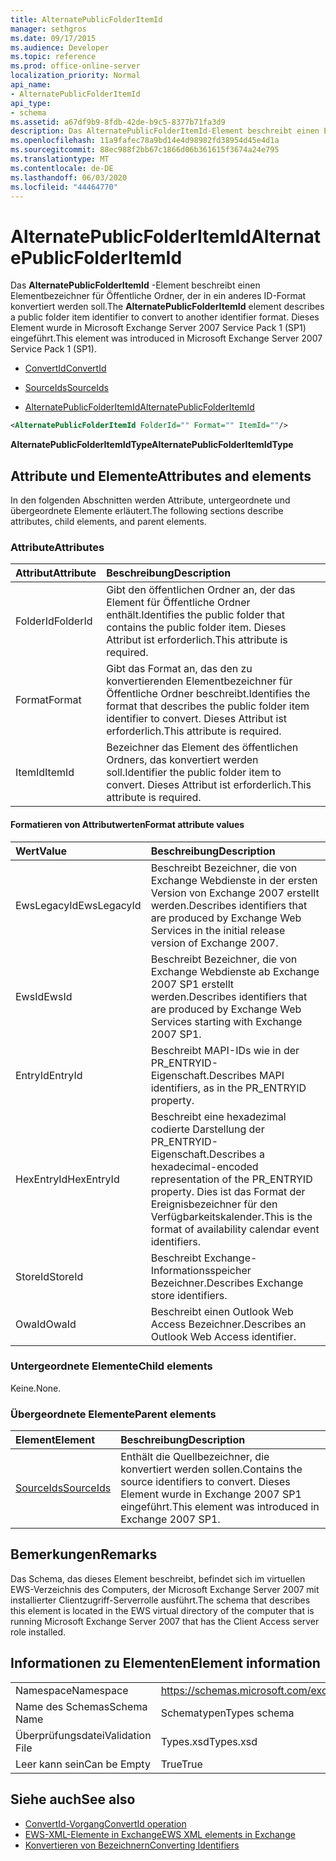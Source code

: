 ```yaml
---
title: AlternatePublicFolderItemId
manager: sethgros
ms.date: 09/17/2015
ms.audience: Developer
ms.topic: reference
ms.prod: office-online-server
localization_priority: Normal
api_name:
- AlternatePublicFolderItemId
api_type:
- schema
ms.assetid: a67df9b9-8fdb-42de-b9c5-8377b71fa3d9
description: Das AlternatePublicFolderItemId-Element beschreibt einen Elementbezeichner für Öffentliche Ordner, der in ein anderes ID-Format konvertiert werden soll. Dieses Element wurde in Microsoft Exchange Server 2007 Service Pack 1 (SP1) eingeführt.
ms.openlocfilehash: 11a9fafec78a9bd14e4d98982fd38954d45e4d1a
ms.sourcegitcommit: 88ec988f2bb67c1866d06b361615f3674a24e795
ms.translationtype: MT
ms.contentlocale: de-DE
ms.lasthandoff: 06/03/2020
ms.locfileid: "44464770"
---
```

# <a name="alternatepublicfolderitemid"></a><span data-ttu-id="60abf-104">AlternatePublicFolderItemId</span><span class="sxs-lookup"><span data-stu-id="60abf-104">AlternatePublicFolderItemId</span></span>

<span data-ttu-id="60abf-105">Das **AlternatePublicFolderItemId** -Element beschreibt einen Elementbezeichner für Öffentliche Ordner, der in ein anderes ID-Format konvertiert werden soll.</span><span class="sxs-lookup"><span data-stu-id="60abf-105">The **AlternatePublicFolderItemId** element describes a public folder item identifier to convert to another identifier format.</span></span> <span data-ttu-id="60abf-106">Dieses Element wurde in Microsoft Exchange Server 2007 Service Pack 1 (SP1) eingeführt.</span><span class="sxs-lookup"><span data-stu-id="60abf-106">This element was introduced in Microsoft Exchange Server 2007 Service Pack 1 (SP1).</span></span> 
  
- [<span data-ttu-id="60abf-107">ConvertId</span><span class="sxs-lookup"><span data-stu-id="60abf-107">ConvertId</span></span>](convertid.md)
  
- [<span data-ttu-id="60abf-108">SourceIds</span><span class="sxs-lookup"><span data-stu-id="60abf-108">SourceIds</span></span>](sourceids.md)
  
- [<span data-ttu-id="60abf-109">AlternatePublicFolderItemId</span><span class="sxs-lookup"><span data-stu-id="60abf-109">AlternatePublicFolderItemId</span></span>](alternatepublicfolderitemid.md)
  
```xml
<AlternatePublicFolderItemId FolderId="" Format="" ItemId=""/>
```

 <span data-ttu-id="60abf-110">**AlternatePublicFolderItemIdType**</span><span class="sxs-lookup"><span data-stu-id="60abf-110">**AlternatePublicFolderItemIdType**</span></span>
## <a name="attributes-and-elements"></a><span data-ttu-id="60abf-111">Attribute und Elemente</span><span class="sxs-lookup"><span data-stu-id="60abf-111">Attributes and elements</span></span>

<span data-ttu-id="60abf-112">In den folgenden Abschnitten werden Attribute, untergeordnete und übergeordnete Elemente erläutert.</span><span class="sxs-lookup"><span data-stu-id="60abf-112">The following sections describe attributes, child elements, and parent elements.</span></span>
  
### <a name="attributes"></a><span data-ttu-id="60abf-113">Attribute</span><span class="sxs-lookup"><span data-stu-id="60abf-113">Attributes</span></span>

|<span data-ttu-id="60abf-114">**Attribut**</span><span class="sxs-lookup"><span data-stu-id="60abf-114">**Attribute**</span></span>|<span data-ttu-id="60abf-115">**Beschreibung**</span><span class="sxs-lookup"><span data-stu-id="60abf-115">**Description**</span></span>|
|:-----|:-----|
|<span data-ttu-id="60abf-116">FolderId</span><span class="sxs-lookup"><span data-stu-id="60abf-116">FolderId</span></span>  <br/> |<span data-ttu-id="60abf-117">Gibt den öffentlichen Ordner an, der das Element für Öffentliche Ordner enthält.</span><span class="sxs-lookup"><span data-stu-id="60abf-117">Identifies the public folder that contains the public folder item.</span></span> <span data-ttu-id="60abf-118">Dieses Attribut ist erforderlich.</span><span class="sxs-lookup"><span data-stu-id="60abf-118">This attribute is required.</span></span>  <br/> |
|<span data-ttu-id="60abf-119">Format</span><span class="sxs-lookup"><span data-stu-id="60abf-119">Format</span></span>  <br/> |<span data-ttu-id="60abf-120">Gibt das Format an, das den zu konvertierenden Elementbezeichner für Öffentliche Ordner beschreibt.</span><span class="sxs-lookup"><span data-stu-id="60abf-120">Identifies the format that describes the public folder item identifier to convert.</span></span> <span data-ttu-id="60abf-121">Dieses Attribut ist erforderlich.</span><span class="sxs-lookup"><span data-stu-id="60abf-121">This attribute is required.</span></span>  <br/> |
|<span data-ttu-id="60abf-122">ItemId</span><span class="sxs-lookup"><span data-stu-id="60abf-122">ItemId</span></span>  <br/> |<span data-ttu-id="60abf-123">Bezeichner das Element des öffentlichen Ordners, das konvertiert werden soll.</span><span class="sxs-lookup"><span data-stu-id="60abf-123">Identifier the public folder item to convert.</span></span> <span data-ttu-id="60abf-124">Dieses Attribut ist erforderlich.</span><span class="sxs-lookup"><span data-stu-id="60abf-124">This attribute is required.</span></span>  <br/> |
   
#### <a name="format-attribute-values"></a><span data-ttu-id="60abf-125">Formatieren von Attributwerten</span><span class="sxs-lookup"><span data-stu-id="60abf-125">Format attribute values</span></span>

|<span data-ttu-id="60abf-126">**Wert**</span><span class="sxs-lookup"><span data-stu-id="60abf-126">**Value**</span></span>|<span data-ttu-id="60abf-127">**Beschreibung**</span><span class="sxs-lookup"><span data-stu-id="60abf-127">**Description**</span></span>|
|:-----|:-----|
|<span data-ttu-id="60abf-128">EwsLegacyId</span><span class="sxs-lookup"><span data-stu-id="60abf-128">EwsLegacyId</span></span>  <br/> |<span data-ttu-id="60abf-129">Beschreibt Bezeichner, die von Exchange Webdienste in der ersten Version von Exchange 2007 erstellt werden.</span><span class="sxs-lookup"><span data-stu-id="60abf-129">Describes identifiers that are produced by Exchange Web Services in the initial release version of Exchange 2007.</span></span>  <br/> |
|<span data-ttu-id="60abf-130">EwsId</span><span class="sxs-lookup"><span data-stu-id="60abf-130">EwsId</span></span>  <br/> |<span data-ttu-id="60abf-131">Beschreibt Bezeichner, die von Exchange Webdienste ab Exchange 2007 SP1 erstellt werden.</span><span class="sxs-lookup"><span data-stu-id="60abf-131">Describes identifiers that are produced by Exchange Web Services starting with Exchange 2007 SP1.</span></span>  <br/> |
|<span data-ttu-id="60abf-132">EntryId</span><span class="sxs-lookup"><span data-stu-id="60abf-132">EntryId</span></span>  <br/> |<span data-ttu-id="60abf-133">Beschreibt MAPI-IDs wie in der PR_ENTRYID-Eigenschaft.</span><span class="sxs-lookup"><span data-stu-id="60abf-133">Describes MAPI identifiers, as in the PR_ENTRYID property.</span></span>  <br/> |
|<span data-ttu-id="60abf-134">HexEntryId</span><span class="sxs-lookup"><span data-stu-id="60abf-134">HexEntryId</span></span>  <br/> |<span data-ttu-id="60abf-135">Beschreibt eine hexadezimal codierte Darstellung der PR_ENTRYID-Eigenschaft.</span><span class="sxs-lookup"><span data-stu-id="60abf-135">Describes a hexadecimal-encoded representation of the PR_ENTRYID property.</span></span> <span data-ttu-id="60abf-136">Dies ist das Format der Ereignisbezeichner für den Verfügbarkeitskalender.</span><span class="sxs-lookup"><span data-stu-id="60abf-136">This is the format of availability calendar event identifiers.</span></span>  <br/> |
|<span data-ttu-id="60abf-137">StoreId</span><span class="sxs-lookup"><span data-stu-id="60abf-137">StoreId</span></span>  <br/> |<span data-ttu-id="60abf-138">Beschreibt Exchange-Informationsspeicher Bezeichner.</span><span class="sxs-lookup"><span data-stu-id="60abf-138">Describes Exchange store identifiers.</span></span>  <br/> |
|<span data-ttu-id="60abf-139">OwaId</span><span class="sxs-lookup"><span data-stu-id="60abf-139">OwaId</span></span>  <br/> |<span data-ttu-id="60abf-140">Beschreibt einen Outlook Web Access Bezeichner.</span><span class="sxs-lookup"><span data-stu-id="60abf-140">Describes an Outlook Web Access identifier.</span></span>  <br/> |
   
### <a name="child-elements"></a><span data-ttu-id="60abf-141">Untergeordnete Elemente</span><span class="sxs-lookup"><span data-stu-id="60abf-141">Child elements</span></span>

<span data-ttu-id="60abf-142">Keine.</span><span class="sxs-lookup"><span data-stu-id="60abf-142">None.</span></span>
  
### <a name="parent-elements"></a><span data-ttu-id="60abf-143">Übergeordnete Elemente</span><span class="sxs-lookup"><span data-stu-id="60abf-143">Parent elements</span></span>

|<span data-ttu-id="60abf-144">**Element**</span><span class="sxs-lookup"><span data-stu-id="60abf-144">**Element**</span></span>|<span data-ttu-id="60abf-145">**Beschreibung**</span><span class="sxs-lookup"><span data-stu-id="60abf-145">**Description**</span></span>|
|:-----|:-----|
|[<span data-ttu-id="60abf-146">SourceIds</span><span class="sxs-lookup"><span data-stu-id="60abf-146">SourceIds</span></span>](sourceids.md) <br/> |<span data-ttu-id="60abf-147">Enthält die Quellbezeichner, die konvertiert werden sollen.</span><span class="sxs-lookup"><span data-stu-id="60abf-147">Contains the source identifiers to convert.</span></span> <span data-ttu-id="60abf-148">Dieses Element wurde in Exchange 2007 SP1 eingeführt.</span><span class="sxs-lookup"><span data-stu-id="60abf-148">This element was introduced in Exchange 2007 SP1.</span></span>  <br/> |
   
## <a name="remarks"></a><span data-ttu-id="60abf-149">Bemerkungen</span><span class="sxs-lookup"><span data-stu-id="60abf-149">Remarks</span></span>

<span data-ttu-id="60abf-150">Das Schema, das dieses Element beschreibt, befindet sich im virtuellen EWS-Verzeichnis des Computers, der Microsoft Exchange Server 2007 mit installierter Clientzugriff-Serverrolle ausführt.</span><span class="sxs-lookup"><span data-stu-id="60abf-150">The schema that describes this element is located in the EWS virtual directory of the computer that is running Microsoft Exchange Server 2007 that has the Client Access server role installed.</span></span>
  
## <a name="element-information"></a><span data-ttu-id="60abf-151">Informationen zu Elementen</span><span class="sxs-lookup"><span data-stu-id="60abf-151">Element information</span></span>

|||
|:-----|:-----|
|<span data-ttu-id="60abf-152">Namespace</span><span class="sxs-lookup"><span data-stu-id="60abf-152">Namespace</span></span>  <br/> |https://schemas.microsoft.com/exchange/services/2006/types  <br/> |
|<span data-ttu-id="60abf-153">Name des Schemas</span><span class="sxs-lookup"><span data-stu-id="60abf-153">Schema Name</span></span>  <br/> |<span data-ttu-id="60abf-154">Schematypen</span><span class="sxs-lookup"><span data-stu-id="60abf-154">Types schema</span></span>  <br/> |
|<span data-ttu-id="60abf-155">Überprüfungsdatei</span><span class="sxs-lookup"><span data-stu-id="60abf-155">Validation File</span></span>  <br/> |<span data-ttu-id="60abf-156">Types.xsd</span><span class="sxs-lookup"><span data-stu-id="60abf-156">Types.xsd</span></span>  <br/> |
|<span data-ttu-id="60abf-157">Leer kann sein</span><span class="sxs-lookup"><span data-stu-id="60abf-157">Can be Empty</span></span>  <br/> |<span data-ttu-id="60abf-158">True</span><span class="sxs-lookup"><span data-stu-id="60abf-158">True</span></span>  <br/> |
   
## <a name="see-also"></a><span data-ttu-id="60abf-159">Siehe auch</span><span class="sxs-lookup"><span data-stu-id="60abf-159">See also</span></span>

- [<span data-ttu-id="60abf-160">ConvertId-Vorgang</span><span class="sxs-lookup"><span data-stu-id="60abf-160">ConvertId operation</span></span>](convertid-operation.md)
- [<span data-ttu-id="60abf-161">EWS-XML-Elemente in Exchange</span><span class="sxs-lookup"><span data-stu-id="60abf-161">EWS XML elements in Exchange</span></span>](ews-xml-elements-in-exchange.md)
- [<span data-ttu-id="60abf-162">Konvertieren von Bezeichnern</span><span class="sxs-lookup"><span data-stu-id="60abf-162">Converting Identifiers</span></span>](https://msdn.microsoft.com/library/a5391746-b6ef-4f48-8fc8-8255258651aa%28Office.15%29.aspx)

